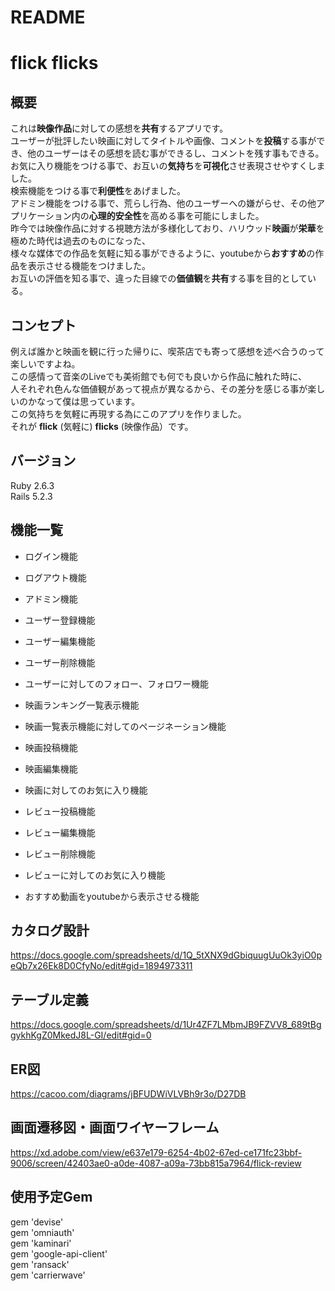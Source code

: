 # README

# flick flicks

## 概要
これは**映像作品**に対しての感想を**共有**するアプリです。  
ユーザーが批評したい映画に対してタイトルや画像、コメントを**投稿**する事ができ、他のユーザーはその感想を読む事ができるし、コメントを残す事もできる。  
お気に入り機能をつける事で、お互いの**気持ち**を**可視化**させ表現させやすくしました。   
検索機能をつける事で**利便性**をあげました。  
アドミン機能をつける事で、荒らし行為、他のユーザーへの嫌がらせ、その他アプリケーション内の**心理的安全性**を高める事を可能にしました。  
昨今では映像作品に対する視聴方法が多様化しており、ハリウッド**映画**が**栄華**を極めた時代は過去のものになった、  
様々な媒体での作品を気軽に知る事ができるように、youtubeから**おすすめ**の作品を表示させる機能をつけました。  
お互いの評価を知る事で、違った目線での**価値観**を**共有**する事を目的としている。

## コンセプト  
例えば誰かと映画を観に行った帰りに、喫茶店でも寄って感想を述べ合うのって楽しいですよね。  
この感情って音楽のLiveでも美術館でも何でも良いから作品に触れた時に、  
人それぞれ色んな価値観があって視点が異なるから、その差分を感じる事が楽しいのかなって僕は思っています。  
この気持ちを気軽に再現する為にこのアプリを作りました。  
それが **flick** (気軽に) **flicks** (映像作品）です。

## バージョン
Ruby 2.6.3  
Rails 5.2.3

## 機能一覧
- ログイン機能
- ログアウト機能
- アドミン機能

- ユーザー登録機能
- ユーザー編集機能
- ユーザー削除機能
- ユーザーに対してのフォロー、フォロワー機能  
 
- 映画ランキング一覧表示機能
- 映画一覧表示機能に対してのページネーション機能
- 映画投稿機能
- 映画編集機能
- 映画に対してのお気に入り機能

- レビュー投稿機能
- レビュー編集機能
- レビュー削除機能
- レビューに対してのお気に入り機能

- おすすめ動画をyoutubeから表示させる機能
## カタログ設計
https://docs.google.com/spreadsheets/d/1Q_5tXNX9dGbiquugUuOk3yiO0peQb7x26Ek8D0CfyNo/edit#gid=1894973311

## テーブル定義
https://docs.google.com/spreadsheets/d/1Ur4ZF7LMbmJB9FZVV8_689tBggykhKgZ0MkedJ8L-GI/edit#gid=0

## ER図
https://cacoo.com/diagrams/jBFUDWiVLVBh9r3o/D27DB

## 画面遷移図・画面ワイヤーフレーム
https://xd.adobe.com/view/e637e179-6254-4b02-67ed-ce171fc23bbf-9006/screen/42403ae0-a0de-4087-a09a-73bb815a7964/flick-review

## 使用予定Gem
gem 'devise'  
gem 'omniauth'  
gem 'kaminari'  
gem 'google-api-client'  
gem 'ransack'  
gem 'carrierwave'